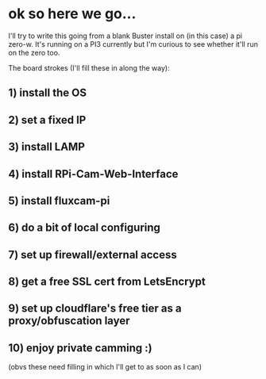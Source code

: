 
# ok so here we go...

I'll try to write this going from a blank Buster install on (in this case) a pi zero-w. It's running on a PI3 currently but I'm curious to see whether it'll run on the zero too.

The board strokes (I'll fill these in along the way):

## 1) install the OS 

## 2) set a fixed IP

## 3) install LAMP

## 4) install RPi-Cam-Web-Interface

## 5) install fluxcam-pi

## 6) do a bit of local configuring

## 7) set up firewall/external access

## 8) get a free SSL cert from LetsEncrypt

## 9) set up cloudflare's free tier as a proxy/obfuscation layer

## 10) enjoy private camming :)


(obvs these need filling in which I'll get to as soon as I can)
